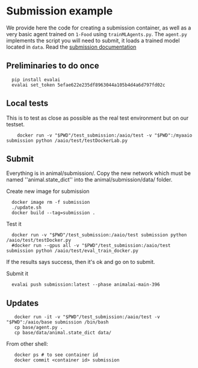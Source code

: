 # Submission example

We provide here the code for creating a submission container, as well as a very basic agent trained on `1-Food` using `trainMLAgents.py`. The `agent.py` implements the 
script you will need to submit, it loads a trained model located in `data`.
Read the [submission documentation](../../documentation/submission.md)

## Preliminaries to do once

```
  pip install evalai
  evalai set_token 5efae622e235df8963044a105b4d4a6d797fd02c
```

## Local tests
This is to test as close as possible as the real test environment but on our testset. 
```
    docker run -v "$PWD"/test_submission:/aaio/test -v "$PWD":/myaaio submission python /aaio/test/testDockerLab.py 
```

## Submit
Everything is in animal/submission/. Copy the new network which must be named ''animal.state_dict'' into the animal/submission/data/ folder.

Create new image for submission
```
  docker image rm -f submission
  ./update.sh
  docker build --tag=submission .
```

Test it
```
  docker run -v "$PWD"/test_submission:/aaio/test submission python /aaio/test/testDocker.py
  #docker run --gpus all -v "$PWD"/test_submission:/aaio/test submission python /aaio/test/eval_train_docker.py
```

If the results says success, then it's ok and go on to submit.

Submit it

```
  evalai push submission:latest --phase animalai-main-396
```

## Updates
```
   docker run -it -v "$PWD"/test_submission:/aaio/test -v "$PWD":/aaio/base submission /bin/bash
   cp base/agent.py .
   cp base/data/animal.state_dict data/
```
From other shell:
```
   docker ps # to see container id
   docker commit <container id> submission
```

